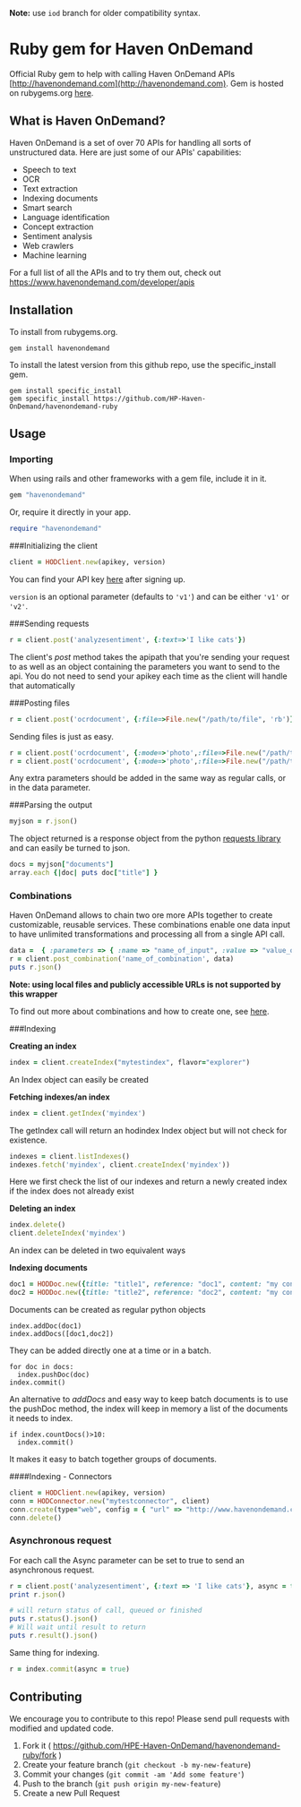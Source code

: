 **Note:** use `iod` branch for older compatibility syntax.  

# Ruby gem for Haven OnDemand
Official Ruby gem to help with calling Haven OnDemand APIs [http://havenondemand.com](http://havenondemand.com). Gem is hosted on rubygems.org [here](https://rubygems.org/gems/havenondemand).

## What is Haven OnDemand?
Haven OnDemand is a set of over 70 APIs for handling all sorts of unstructured data. Here are just some of our APIs' capabilities:
* Speech to text
* OCR
* Text extraction
* Indexing documents
* Smart search
* Language identification
* Concept extraction
* Sentiment analysis
* Web crawlers
* Machine learning

For a full list of all the APIs and to try them out, check out https://www.havenondemand.com/developer/apis


## Installation

To install from rubygems.org.

```
gem install havenondemand
```

To install the latest version from this github repo, use the specific_install gem.

```
gem install specific_install
gem specific_install https://github.com/HP-Haven-OnDemand/havenondemand-ruby
```


## Usage


### Importing
When using rails and other frameworks with a gem file, include it in it.
```ruby
gem "havenondemand"
```
Or, require it directly in your app.
```ruby
require "havenondemand"
```

###Initializing the client
```ruby
client = HODClient.new(apikey, version)
```
You can find your API key [here](https://www.haveondemand.com/account/api-keys.html) after signing up.

`version` is an optional parameter (defaults to `'v1'`) and can be either `'v1'` or `'v2'`.

###Sending requests

```ruby
r = client.post('analyzesentiment', {:text=>'I like cats'})
```
The client's *post* method takes the apipath that you're sending your request to as well as an object containing the parameters you want to send to the api. You do not need to send your apikey each time as the client will handle that automatically

###Posting files
```ruby
r = client.post('ocrdocument', {:file=>File.new("/path/to/file", 'rb')})
```
Sending files is just as easy.

```ruby
r = client.post('ocrdocument', {:mode=>'photo',:file=>File.new("/path/to/file", 'rb')})
r = client.post('ocrdocument', {:mode=>'photo',:file=>File.new("/path/to/file", 'rb')})
```
Any extra parameters should be added in the same way as regular calls, or in the data parameter.

###Parsing the output

```ruby
myjson = r.json()
```

The object returned is a response object from the python [requests library](http://docs.python-requests.org/en/latest/) and can easily be turned to json.

```ruby
docs = myjson["documents"]
array.each {|doc| puts doc["title"] }
```

### Combinations

Haven OnDemand allows to chain two ore more APIs together to create customizable, reusable services. These combinations enable one data input to have unlimited transformations and processing all from a single API call.

```ruby
data =  { :parameters => { :name => "name_of_input", :value => "value_of_input"} }
r = client.post_combination('name_of_combination', data)
puts r.json()
```

**Note: using local files and publicly accessible URLs is not supported by this wrapper**

To find out more about combinations and how to create one, see [here](https://dev.havenondemand.com/combination/home).

###Indexing

**Creating an index**

```ruby
index = client.createIndex("mytestindex", flavor="explorer")
```

An Index object can easily be created

**Fetching indexes/an index**

```ruby
index = client.getIndex('myindex')
```
The getIndex call will return an hodindex Index object but will not check for existence.

```ruby
indexes = client.listIndexes()
indexes.fetch('myindex', client.createIndex('myindex'))
```

Here we first check the list of our indexes and return a newly created index if the index does not already exist

**Deleting an index**

```ruby
index.delete()
client.deleteIndex('myindex')
```
An index can be deleted in two equivalent ways

**Indexing documents**

```ruby
doc1 = HODDoc.new({title: "title1", reference: "doc1", content: "my content 1"})
doc2 = HODDoc.new({title: "title2", reference: "doc2", content: "my content 2"})
```
Documents can be created as regular python objects

```
index.addDoc(doc1)
index.addDocs([doc1,doc2])
```

They can be added directly one at a time or in a batch.

```
for doc in docs:
  index.pushDoc(doc)
index.commit()
```

An alternative to *addDocs* and easy way to keep batch documents is to use the pushDoc method, the index will keep in memory a list of the documents it needs to index.

```
if index.countDocs()>10:
  index.commit()
```

It makes it easy to batch together groups of documents.

####Indexing - Connectors

```ruby
client = HODClient.new(apikey, version)
conn = HODConnector.new("mytestconnector", client)
conn.create(type="web", config = { "url" => "http://www.havenondemand.com" })
conn.delete()
```


### Asynchronous request

For each call the Async parameter can be set to true to send an asynchronous request.

```ruby
r = client.post('analyzesentiment', {:text => 'I like cats'}, async = true)
print r.json()

# will return status of call, queued or finished
puts r.status().json()
# Will wait until result to return
puts r.result().json()
```

Same thing for indexing.

```ruby
r = index.commit(async = true)
```



## Contributing
We encourage you to contribute to this repo! Please send pull requests with modified and updated code.

1. Fork it ( https://github.com/HPE-Haven-OnDemand/havenondemand-ruby/fork )
2. Create your feature branch (`git checkout -b my-new-feature`)
3. Commit your changes (`git commit -am 'Add some feature'`)
4. Push to the branch (`git push origin my-new-feature`)
5. Create a new Pull Request
